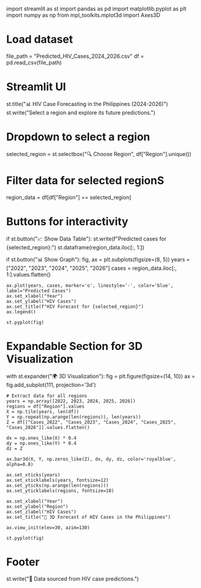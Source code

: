 import streamlit as st
import pandas as pd
import matplotlib.pyplot as plt
import numpy as np
from mpl_toolkits.mplot3d import Axes3D

# Load dataset
file_path = "Predicted_HIV_Cases_2024_2026.csv"
df = pd.read_csv(file_path)

# Streamlit UI
st.title("📊 HIV Case Forecasting in the Philippines (2024-2026)")
st.write("Select a region and explore its future predictions.")

# Dropdown to select a region
selected_region = st.selectbox("🔍 Choose Region", df["Region"].unique())

# Filter data for selected regionS
region_data = df[df["Region"] == selected_region]

# Buttons for interactivity
if st.button("📈 Show Data Table"):
    st.write(f"Predicted cases for {selected_region}:")
    st.dataframe(region_data.iloc[:, 1:])

if st.button("📊 Show Graph"):
    fig, ax = plt.subplots(figsize=(8, 5))
    years = ["2022", "2023", "2024", "2025", "2026"]
    cases = region_data.iloc[:, 1:].values.flatten()

    ax.plot(years, cases, marker='o', linestyle='-', color='blue', label="Predicted Cases")
    ax.set_xlabel("Year")
    ax.set_ylabel("HIV Cases")
    ax.set_title(f"HIV Forecast for {selected_region}")
    ax.legend()
    
    st.pyplot(fig)

# Expandable Section for 3D Visualization
with st.expander("🌍 3D Visualization"):
    fig = plt.figure(figsize=(14, 10))
    ax = fig.add_subplot(111, projection='3d')

    # Extract data for all regions
    years = np.array([2022, 2023, 2024, 2025, 2026])
    regions = df["Region"].values
    X = np.tile(years, len(df))  
    Y = np.repeat(np.arange(len(regions)), len(years))  
    Z = df[["Cases_2022", "Cases_2023", "Cases_2024", "Cases_2025", "Cases_2026"]].values.flatten()  

    dx = np.ones_like(X) * 0.4  
    dy = np.ones_like(Y) * 0.4  
    dz = Z  

    ax.bar3d(X, Y, np.zeros_like(Z), dx, dy, dz, color='royalblue', alpha=0.8)

    ax.set_xticks(years)
    ax.set_xticklabels(years, fontsize=12)
    ax.set_yticks(np.arange(len(regions)))
    ax.set_yticklabels(regions, fontsize=10)

    ax.set_xlabel("Year")
    ax.set_ylabel("Region")
    ax.set_zlabel("HIV Cases")
    ax.set_title("📍 3D Forecast of HIV Cases in the Philippines")

    ax.view_init(elev=30, azim=130)
    
    st.pyplot(fig)

# Footer
st.write("🔗 Data sourced from HIV case predictions.")

